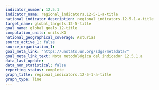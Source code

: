 ```yaml
---
indicator_number: 12.5.1
indicator_name: regional_indicators.12-5-1-a-title
national_indicator_description: regional_indicators.12-5-1-a-title
target_name: global_targets.12-5-title
goal_name: global_goals.12-title
computation_units: units.KG
national_geographical_coverage: Asturias
source_active_1: false
source_organisation_1:  
goal_meta_link: "https://unstats.un.org/sdgs/metadata/"
goal_meta_link_text: Nota metodológica del indicador 12.5.1.a
data_last_update:  
data_non_statistical: false
reporting_status: complete
graph_title: regional_indicators.12-5-1-a-title
graph_type: line
---
```

